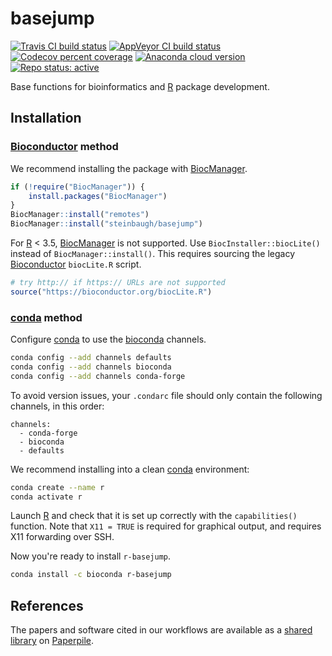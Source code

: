 # basejump

[![Travis CI build status](https://travis-ci.org/steinbaugh/basejump.svg?branch=master)](https://travis-ci.org/steinbaugh/basejump)
[![AppVeyor CI build status](https://ci.appveyor.com/api/projects/status/007vq15089ukn6ej/branch/master?svg=true)](https://ci.appveyor.com/project/mjsteinbaugh/basejump/branch/master)
[![Codecov percent coverage](https://codecov.io/gh/steinbaugh/basejump/branch/master/graph/badge.svg)](https://codecov.io/gh/steinbaugh/basejump)
[![Anaconda cloud version](https://anaconda.org/bioconda/r-basejump/badges/version.svg)](https://anaconda.org/bioconda/r-basejump)
[![Repo status: active](https://www.repostatus.org/badges/latest/active.svg)](https://www.repostatus.org/#active)

Base functions for bioinformatics and [R][] package development.

## Installation

### [Bioconductor][] method

We recommend installing the package with [BiocManager][].

```r
if (!require("BiocManager")) {
    install.packages("BiocManager")
}
BiocManager::install("remotes")
BiocManager::install("steinbaugh/basejump")
```

For [R][] < 3.5, [BiocManager][] is not supported. Use `BiocInstaller::biocLite()` instead of `BiocManager::install()`. This requires sourcing the legacy [Bioconductor][] `biocLite.R` script.

```r
# try http:// if https:// URLs are not supported
source("https://bioconductor.org/biocLite.R")
```

### [conda][] method

Configure [conda][] to use the [bioconda][] channels.

```bash
conda config --add channels defaults
conda config --add channels bioconda
conda config --add channels conda-forge
```

To avoid version issues, your `.condarc` file should only contain the following channels, in this order:

```
channels:
  - conda-forge
  - bioconda
  - defaults
```

We recommend installing into a clean [conda][] environment:

```bash
conda create --name r
conda activate r
```

Launch [R][] and check that it is set up correctly with the `capabilities()` function. Note that `X11 = TRUE` is required for graphical output, and requires X11 forwarding over SSH.

Now you're ready to install `r-basejump`.

```bash
conda install -c bioconda r-basejump
```

## References

The papers and software cited in our workflows are available as a [shared library](https://paperpile.com/shared/agxufd) on [Paperpile][].

[bioconda]: https://bioconda.github.io
[BiocManager]: https://cran.r-project.org/package=BiocManager
[Bioconductor]: https://bioconductor.org
[conda]: https://conda.io
[Paperpile]: https://paperpile.com
[R]: https://www.r-project.org
